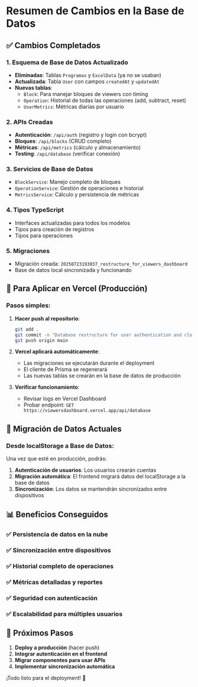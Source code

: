 # Resumen de Cambios en la Base de Datos

## ✅ Cambios Completados

### 1. Esquema de Base de Datos Actualizado
- **Eliminadas**: Tablas `Programas` y `ExcelData` (ya no se usaban)
- **Actualizada**: Tabla `User` con campos `createdAt` y `updatedAt`
- **Nuevas tablas**:
  - `Block`: Para manejar bloques de viewers con timing
  - `Operation`: Historial de todas las operaciones (add, subtract, reset)
  - `UserMetrics`: Métricas diarias por usuario

### 2. APIs Creadas
- **Autenticación**: `/api/auth` (registro y login con bcrypt)
- **Bloques**: `/api/blocks` (CRUD completo)
- **Métricas**: `/api/metrics` (cálculo y almacenamiento)
- **Testing**: `/api/database` (verificar conexión)

### 3. Servicios de Base de Datos
- `BlockService`: Manejo completo de bloques
- `OperationService`: Gestión de operaciones e historial
- `MetricsService`: Cálculo y persistencia de métricas

### 4. Tipos TypeScript
- Interfaces actualizadas para todos los modelos
- Tipos para creación de registros
- Tipos para operaciones

### 5. Migraciones
- Migración creada: `20250723193037_restructure_for_viewers_dashboard`
- Base de datos local sincronizada y funcionando

## 🚀 Para Aplicar en Vercel (Producción)

### Pasos simples:
1. **Hacer push al repositorio**:
   ```bash
   git add .
   git commit -m "Database restructure for user authentication and cloud sync"
   git push origin main
   ```

2. **Vercel aplicará automáticamente**:
   - Las migraciones se ejecutarán durante el deployment
   - El cliente de Prisma se regenerará
   - Las nuevas tablas se crearán en la base de datos de producción

3. **Verificar funcionamiento**:
   - Revisar logs en Vercel Dashboard
   - Probar endpoint: `GET https://viewersdashboard.vercel.app/api/database`

## 🔄 Migración de Datos Actuales

### Desde localStorage a Base de Datos:
Una vez que esté en producción, podrás:

1. **Autenticación de usuarios**: Los usuarios crearán cuentas
2. **Migración automática**: El frontend migrará datos del localStorage a la base de datos
3. **Sincronización**: Los datos se mantendrán sincronizados entre dispositivos

## 📊 Beneficios Conseguidos

### ✅ Persistencia de datos en la nube
### ✅ Sincronización entre dispositivos
### ✅ Historial completo de operaciones
### ✅ Métricas detalladas y reportes
### ✅ Seguridad con autenticación
### ✅ Escalabilidad para múltiples usuarios

## 🎯 Próximos Pasos

1. **Deploy a producción** (hacer push)
2. **Integrar autenticación en el frontend**
3. **Migrar componentes para usar APIs**
4. **Implementar sincronización automática**

¡Todo listo para el deployment! 🚀
